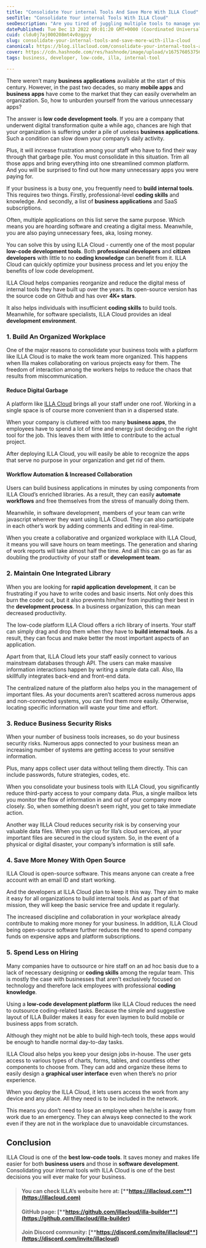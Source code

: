 ```yaml
---
title: "Consolidate Your internal Tools And Save More With ILLA Cloud"
seoTitle: "Consolidate Your internal Tools With ILLA Cloud"
seoDescription: "Are you tired of juggling multiple tools to manage your business? Check out how ILLA Cloud can help you consolidate your tools and save money."
datePublished: Tue Dec 13 2022 09:01:20 GMT+0000 (Coordinated Universal Time)
cuid: cldu0j7aj000208mt4v0zgpyy
slug: consolidate-your-internal-tools-and-save-more-with-illa-cloud
canonical: https://blog.illacloud.com/consolidate-your-internal-tools-and-save-more-with-illa-cloud/
cover: https://cdn.hashnode.com/res/hashnode/image/upload/v1675760537567/9c34f42c-15ea-4231-86f6-94cd0ecddbdf.png
tags: business, developer, low-code, illa, internal-tool

---
```


There weren’t many **business applications** available at the start of this century. However, in the past two decades, so many **mobile apps** and **business apps** have come to the market that they can easily overwhelm an organization. So, how to unburden yourself from the various unnecessary apps?

The answer is **low code development tools**. If you are a company that underwent digital transformation quite a while ago, chances are high that your organization is suffering under a pile of useless **business applications**. Such a condition can slow down your company’s daily activity.

Plus, it will increase frustration among your staff who have to find their way through that garbage pile. You must consolidate in this situation. Trim all those apps and bring everything into one streamlined common platform. And you will be surprised to find out how many unnecessary apps you were paying for.

If your business is a busy one, you frequently need to **build internal tools**. This requires two things. Firstly, professional-level **coding skills** and knowledge. And secondly, a list of **business applications** and SaaS subscriptions.

Often, multiple applications on this list serve the same purpose. Which means you are hoarding software and creating a digital mess. Meanwhile, you are also paying unnecessary fees, aka, losing money.

You can solve this by using ILLA Cloud - currently one of the most popular **low-code development tools**. Both **professional developers** and **citizen developers** with little to no **coding knowledge** can benefit from it. ILLA Cloud can quickly optimize your business process and let you enjoy the benefits of low code development.

ILLA Cloud helps companies reorganize and reduce the digital mess of internal tools they have built up over the years. Its open-source version has the source code on Github and has over **4K+ stars**.

It also helps individuals with insufficient **coding skills** to build tools. Meanwhile, for software specialists, ILLA Cloud provides an ideal **development environment**.

### [**​**](https://www.illacloud.com/blog/5-reasons-to-save-tools-with-illa#1-build-an-organized-workplace)**1\. Build An Organized Workplace**

One of the major reasons to consolidate your business tools with a platform like ILLA Cloud is to make the work team more organized. This happens when Illa makes collaborating on various projects easy for them. The freedom of interaction among the workers helps to reduce the chaos that results from miscommunication.

#### [**​**](https://www.illacloud.com/blog/5-reasons-to-save-tools-with-illa#reduce-digital-garbage)**Reduce Digital Garbage**

A platform like [ILLA Cloud](about:blank) brings all your staff under one roof. Working in a single space is of course more convenient than in a dispersed state.

When your company is cluttered with too many **business apps**, the employees have to spend a lot of time and energy just deciding on the right tool for the job. This leaves them with little to contribute to the actual project.

After deploying ILLA Cloud, you will easily be able to recognize the apps that serve no purpose in your organization and get rid of them.

#### [**​**](https://www.illacloud.com/blog/5-reasons-to-save-tools-with-illa#workflow-automation-and-increased-collaboration)**Workflow Automation & Increased Collaboration**

Users can build business applications in minutes by using components from ILLA Cloud’s enriched libraries. As a result, they can easily **automate workflows** and free themselves from the stress of manually doing them.

Meanwhile, in software development, members of your team can write javascript wherever they want using ILLA Cloud. They can also participate in each other’s work by adding comments and editing in real-time.

When you create a collaborative and organized workplace with ILLA Cloud, it means you will save hours on team meetings. The generation and sharing of work reports will take almost half the time. And all this can go as far as doubling the productivity of your staff or **development team**.

### [**​**](https://www.illacloud.com/blog/5-reasons-to-save-tools-with-illa#2-maintain-one-integrated-library)**2\. Maintain One Integrated Library**

When you are looking for **rapid application development**, it can be frustrating if you have to write codes and basic inserts. Not only does this burn the coder out, but it also prevents him/her from inputting their best in the **development process**. In a business organization, this can mean decreased productivity.

The low-code platform ILLA Cloud offers a rich library of inserts. Your staff can simply drag and drop them when they have to **build internal tools**. As a result, they can focus and make better the most important aspects of an application.

Apart from that, ILLA Cloud lets your staff easily connect to various mainstream databases through API. The users can make massive information interactions happen by writing a simple data call. Also, Illa skillfully integrates back-end and front-end data.

The centralized nature of the platform also helps you in the management of important files. As your documents aren’t scattered across numerous apps and non-connected systems, you can find them more easily. Otherwise, locating specific information will waste your time and effort.

### [**​**](https://www.illacloud.com/blog/5-reasons-to-save-tools-with-illa#3-reduce-business-security-risks)**3\. Reduce Business Security Risks**

When your number of business tools increases, so do your business security risks. Numerous apps connected to your business mean an increasing number of systems are getting access to your sensitive information.

Plus, many apps collect user data without telling them directly. This can include passwords, future strategies, codes, etc.

When you consolidate your business tools with ILLA Cloud, you significantly reduce third-party access to your company data. Plus, a single mailbox lets you monitor the flow of information in and out of your company more closely. So, when something doesn’t seem right, you get to take immediate action.

Another way IILLA Cloud reduces security risk is by conserving your valuable data files. When you sign up for Illa’s cloud services, all your important files are secured in the cloud system. So, in the event of a physical or digital disaster, your company’s information is still safe.

### [**​**](https://www.illacloud.com/blog/5-reasons-to-save-tools-with-illa#4-save-more-money-with-open-source)**4\. Save More Money With Open Source**

ILLA Cloud is open-source software. This means anyone can create a free account with an email ID and start working.

And the developers at ILLA Cloud plan to keep it this way. They aim to make it easy for all organizations to build internal tools. And as part of that mission, they will keep the basic service free and update it regularly.

The increased discipline and collaboration in your workplace already contribute to making more money for your business. In addition, ILLA Cloud being open-source software further reduces the need to spend company funds on expensive apps and platform subscriptions.

### [**​**](https://www.illacloud.com/blog/5-reasons-to-save-tools-with-illa#5-spend-less-on-hiring)**5\. Spend Less on Hiring**

Many companies have to outsource or hire staff on an ad hoc basis due to a lack of necessary designing or **coding skills** among the regular team. This is mostly the case with businesses that aren’t exclusively focused on technology and therefore lack employees with professional **coding knowledge**.

Using a **low-code development platform** like ILLA Cloud reduces the need to outsource coding-related tasks. Because the simple and suggestive layout of ILLA Builder makes it easy for even laymen to build mobile or business apps from scratch.

Although they might not be able to build high-tech tools, these apps would be enough to handle normal day-to-day tasks.

ILLA Cloud also helps you keep your design jobs in-house. The user gets access to various types of charts, forms, tables, and countless other components to choose from. They can add and organize these items to easily design a **graphical user interface** even when there’s no prior experience.

When you deploy the ILLA Cloud, it lets users access the work from any device and any place. All they need is to be included in the network.

This means you don’t need to lose an employee when he/she is away from work due to an emergency. They can always keep connected to the work even if they are not in the workplace due to unavoidable circumstances.

## [**​**](https://www.illacloud.com/blog/5-reasons-to-save-tools-with-illa#conclusion)**Conclusion**

ILLA Cloud is one of the **best low-code tools**. It saves money and makes life easier for both **business users** and those in **software development**. Consolidating your internal tools with ILLA Cloud is one of the best decisions you will ever make for your business.

> #### **You can check ILLA’s website here at:** [**https://illacloud.com**](https://illacloud.com)
> 
> #### **GitHub page:** [**https://github.com/illacloud/illa-builder**](https://github.com/illacloud/illa-builder)
> 
> #### **Join Discord community:** [**https://discord.com/invite/illacloud**](https://discord.com/invite/illacloud)